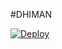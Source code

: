 #DHIMAN

[![Deploy](https://www.herokucdn.com/deploy/button.svg)](https://heroku.com/deploy?template=https://github.com/ItZxSTaR/BanAllMembersBot)
